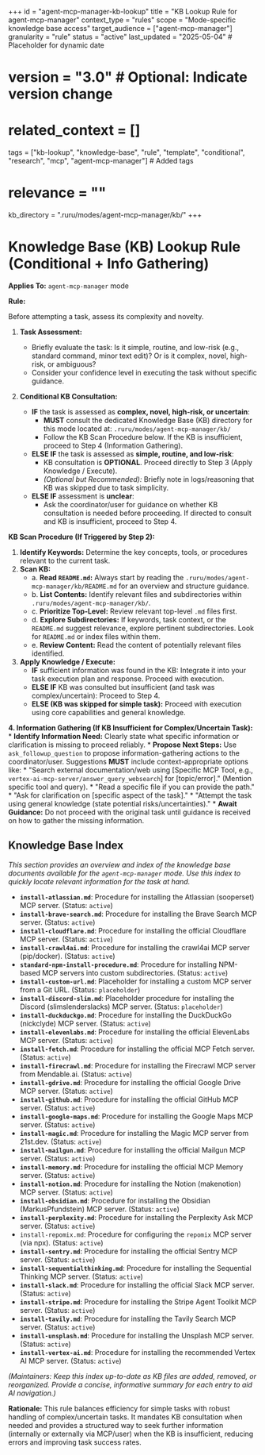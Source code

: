 +++
id = "agent-mcp-manager-kb-lookup"
title = "KB Lookup Rule for agent-mcp-manager"
context_type = "rules"
scope = "Mode-specific knowledge base access"
target_audience = ["agent-mcp-manager"]
granularity = "rule"
status = "active"
last_updated = "2025-05-04" # Placeholder for dynamic date
# version = "3.0" # Optional: Indicate version change
# related_context = []
tags = ["kb-lookup", "knowledge-base", "rule", "template", "conditional", "research", "mcp", "agent-mcp-manager"] # Added tags
# relevance = ""
kb_directory = ".ruru/modes/agent-mcp-manager/kb/"
+++

# Knowledge Base (KB) Lookup Rule (Conditional + Info Gathering)

**Applies To:** `agent-mcp-manager` mode

**Rule:**

Before attempting a task, assess its complexity and novelty.

1.  **Task Assessment:**
    *   Briefly evaluate the task: Is it simple, routine, and low-risk (e.g., standard command, minor text edit)? Or is it complex, novel, high-risk, or ambiguous?
    *   Consider your confidence level in executing the task without specific guidance.

2.  **Conditional KB Consultation:**
    *   **IF** the task is assessed as **complex, novel, high-risk, or uncertain**:
        *   **MUST** consult the dedicated Knowledge Base (KB) directory for this mode located at: `.ruru/modes/agent-mcp-manager/kb/`
        *   Follow the KB Scan Procedure below. If the KB is insufficient, proceed to Step 4 (Information Gathering).
    *   **ELSE IF** the task is assessed as **simple, routine, and low-risk**:
        *   KB consultation is **OPTIONAL**. Proceed directly to Step 3 (Apply Knowledge / Execute).
        *   *(Optional but Recommended):* Briefly note in logs/reasoning that KB was skipped due to task simplicity.
    *   **ELSE IF** assessment is **unclear**:
        *   Ask the coordinator/user for guidance on whether KB consultation is needed before proceeding. If directed to consult and KB is insufficient, proceed to Step 4.

**KB Scan Procedure (If Triggered by Step 2):**

1.  **Identify Keywords:** Determine the key concepts, tools, or procedures relevant to the current task.
2.  **Scan KB:**
    *   a. **Read `README.md`:** Always start by reading the `.ruru/modes/agent-mcp-manager/kb/README.md` for an overview and structure guidance.
    *   b. **List Contents:** Identify relevant files and subdirectories within `.ruru/modes/agent-mcp-manager/kb/`.
    *   c. **Prioritize Top-Level:** Review relevant top-level `.md` files first.
    *   d. **Explore Subdirectories:** If keywords, task context, or the `README.md` suggest relevance, explore pertinent subdirectories. Look for `README.md` or index files within them.
    *   e. **Review Content:** Read the content of potentially relevant files identified.
3.  **Apply Knowledge / Execute:**
    *   **IF** sufficient information was found in the KB: Integrate it into your task execution plan and response. Proceed with execution.
    *   **ELSE IF** KB was consulted but insufficient (and task was complex/uncertain): Proceed to Step 4.
    *   **ELSE (KB was skipped for simple task):** Proceed with execution using core capabilities and general knowledge.

**4. Information Gathering (If KB Insufficient for Complex/Uncertain Task):**
    *   **Identify Information Need:** Clearly state what specific information or clarification is missing to proceed reliably.
    *   **Propose Next Steps:** Use `ask_followup_question` to propose information-gathering actions to the coordinator/user. Suggestions **MUST** include context-appropriate options like:
        *   "Search external documentation/web using [Specific MCP Tool, e.g., `vertex-ai-mcp-server/answer_query_websearch`] for [topic/error]." (Mention specific tool and query).
        *   "Read a specific file if you can provide the path."
        *   "Ask for clarification on [specific aspect of the task]."
        *   "Attempt the task using general knowledge (state potential risks/uncertainties)."
    *   **Await Guidance:** Do not proceed with the original task until guidance is received on how to gather the missing information.

## Knowledge Base Index

*This section provides an overview and index of the knowledge base documents available for the `agent-mcp-manager` mode. Use this index to quickly locate relevant information for the task at hand.*

*   **`install-atlassian.md`**: Procedure for installing the Atlassian (sooperset) MCP server. (Status: `active`)
*   **`install-brave-search.md`**: Procedure for installing the Brave Search MCP server. (Status: `active`)
*   **`install-cloudflare.md`**: Procedure for installing the official Cloudflare MCP server. (Status: `active`)
*   **`install-crawl4ai.md`**: Procedure for installing the crawl4ai MCP server (pip/docker). (Status: `active`)
*   **`standard-npm-install-procedure.md`**: Procedure for installing NPM-based MCP servers into custom subdirectories. (Status: `active`)
*   **`install-custom-url.md`**: Placeholder for installing a custom MCP server from a Git URL. (Status: `placeholder`)
*   **`install-discord-slim.md`**: Placeholder procedure for installing the Discord (slimslenderslacks) MCP server. (Status: `placeholder`)
*   **`install-duckduckgo.md`**: Procedure for installing the DuckDuckGo (nickclyde) MCP server. (Status: `active`)
*   **`install-elevenlabs.md`**: Procedure for installing the official ElevenLabs MCP server. (Status: `active`)
*   **`install-fetch.md`**: Procedure for installing the official MCP Fetch server. (Status: `active`)
*   **`install-firecrawl.md`**: Procedure for installing the Firecrawl MCP server from Mendable.ai. (Status: `active`)
*   **`install-gdrive.md`**: Procedure for installing the official Google Drive MCP server. (Status: `active`)
*   **`install-github.md`**: Procedure for installing the official GitHub MCP server. (Status: `active`)
*   **`install-google-maps.md`**: Procedure for installing the Google Maps MCP server. (Status: `active`)
*   **`install-magic.md`**: Procedure for installing the Magic MCP server from 21st.dev. (Status: `active`)
*   **`install-mailgun.md`**: Procedure for installing the official Mailgun MCP server. (Status: `active`)
*   **`install-memory.md`**: Procedure for installing the official MCP Memory server. (Status: `active`)
*   **`install-notion.md`**: Procedure for installing the Notion (makenotion) MCP server. (Status: `active`)
*   **`install-obsidian.md`**: Procedure for installing the Obsidian (MarkusPfundstein) MCP server. (Status: `active`)
*   **`install-perplexity.md`**: Procedure for installing the Perplexity Ask MCP server. (Status: `active`)
*   `install-repomix.md`: Procedure for configuring the `repomix` MCP server (via npx). (Status: `active`)
*   **`install-sentry.md`**: Procedure for installing the official Sentry MCP server. (Status: `active`)
*   **`install-sequentialthinking.md`**: Procedure for installing the Sequential Thinking MCP server. (Status: `active`)
*   **`install-slack.md`**: Procedure for installing the official Slack MCP server. (Status: `active`)
*   **`install-stripe.md`**: Procedure for installing the Stripe Agent Toolkit MCP server. (Status: `active`)
*   **`install-tavily.md`**: Procedure for installing the Tavily Search MCP server. (Status: `active`)
*   **`install-unsplash.md`**: Procedure for installing the Unsplash MCP server. (Status: `active`)
*   **`install-vertex-ai.md`**: Procedure for installing the recommended Vertex AI MCP server. (Status: `active`)

*(Maintainers: Keep this index up-to-date as KB files are added, removed, or reorganized. Provide a concise, informative summary for each entry to aid AI navigation.)*


**Rationale:** This rule balances efficiency for simple tasks with robust handling of complex/uncertain tasks. It mandates KB consultation when needed and provides a structured way to seek further information (internally or externally via MCP/user) when the KB is insufficient, reducing errors and improving task success rates.
